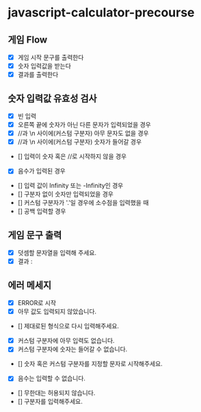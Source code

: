 # javascript-calculator-precourse

## 게임 Flow

- [x] 게임 시작 문구를 출력한다
- [x] 숫자 입력값을 받는다
- [x] 결과를 출력한다

## 숫자 입력값 유효성 검사

- [x] 빈 입력
- [x] 오른쪽 끝에 숫자가 아닌 다른 문자가 입력되었을 경우
- [x] //과 \n 사이에(커스텀 구분자) 아무 문자도 없을 경우
- [x] //과 \n 사이에(커스텀 구분자) 숫자가 들어갈 경우
- [] 입력이 숫자 혹은 //로 시작하지 않을 경우
- [x] 음수가 입력된 경우
- [] 입력 값이 Infinity 또는 -Infinity인 경우
- [] 구분자 없이 숫자만 입력되었을 경우
- [] 커스텀 구분자가 '.'일 경우에 소수점을 입력했을 때
- [] 공백 입력할 경우

## 게임 문구 출력

- [x] 덧셈할 문자열을 입력해 주세요.
- [x] 결과 :

## 에러 메세지

- [x] ERROR로 시작
- [x] 아무 값도 입력되지 않았습니다.
- [] 제대로된 형식으로 다시 입력해주세요.
- [x] 커스텀 구분자에 아무 입력도 없습니다.
- [x] 커스텀 구분자에 숫자는 들어갈 수 없습니다.
- [] 숫자 혹은 커스텀 구분자를 지정할 문자로 시작해주세요.
- [x] 음수는 입력할 수 없습니다.
- [] 무한대는 허용되지 않습니다.
- [] 구분자를 입력해주세요.
